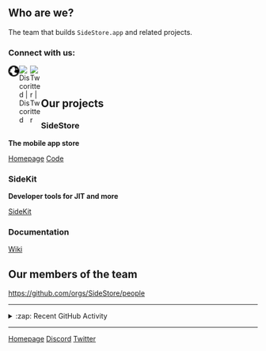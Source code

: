<!-- 
Docs: How to use GitHub README and actions to auto-generate embedded content.
https://github.com/anuraghazra/github-readme-stats
https://www.youtube.com/watch?v=n6d4KHSKqGk
https://github.com/rahuldkjain/github-profile-readme-generator
 -->

## Who are we?

The team that builds `SideStore.app` and related projects.

### Connect with us:

<!--
[![Website](https://img.shields.io/website?label=sidestore.io&style=for-the-badge&url=https://sidestore.io)](https://sidestore.io)
[![Twitter Follow](https://img.shields.io/twitter/follow/sidestore_io?color=1DA1F2&logo=twitter&style=for-the-badge)](https://twitter.com/intent/follow?original_referer=https%3A%2F%2Fgithub.com%2Fsidestore&screen_name=sidestore)
[![GitHub Followers](https://img.shields.io/github/followers/sidestore?style=for-the-badge)]()
[![GitHub Sponsors](https://img.shields.io/github/sponsors/sidestore?style=for-the-badge
)]() 
-->

[<img align="left" alt="sidestore.io" width="22px" src="https://raw.githubusercontent.com/iconic/open-iconic/master/svg/globe.svg" />][website]
[<img align="left" alt="Discord | Discord" width="22px" src="https://cdn.jsdelivr.net/npm/simple-icons@v3/icons/discord.svg" />][discord]
[<img align="left" alt="Twitter | Twitter" width="22px" src="https://cdn.jsdelivr.net/npm/simple-icons@v3/icons/twitter.svg" />][twitter]

<br />
<br />

## Our projects

### SideStore

__The mobile app store__

[Homepage][website]
[Code][git.sidestore]

### SideKit

__Developer tools for JIT and more__

[SideKit][git.sidekit]

### Documentation

[Wiki][wiki]

## Our members of the team

https://github.com/orgs/SideStore/people

---

<details>
  <summary>:zap: Recent GitHub Activity</summary>

<!--START_SECTION:activity-->
1. 🗣 Commented on [#880](https://github.com/SideStore/SideStore/issues/880) in [SideStore/SideStore](https://github.com/SideStore/SideStore)
2. 🗣 Commented on [#193](https://github.com/SideStore/SideStore/issues/193) in [SideStore/SideStore](https://github.com/SideStore/SideStore)
3. 🗣 Commented on [#873](https://github.com/SideStore/SideStore/issues/873) in [SideStore/SideStore](https://github.com/SideStore/SideStore)
4. 🗣 Commented on [#833](https://github.com/SideStore/SideStore/issues/833) in [SideStore/SideStore](https://github.com/SideStore/SideStore)
5. ❗️ Closed issue [#833](https://github.com/SideStore/SideStore/issues/833) in [SideStore/SideStore](https://github.com/SideStore/SideStore)
6. ❗️ Closed issue [#882](https://github.com/SideStore/SideStore/issues/882) in [SideStore/SideStore](https://github.com/SideStore/SideStore)
7. ❗️ Opened issue [#882](https://github.com/SideStore/SideStore/issues/882) in [SideStore/SideStore](https://github.com/SideStore/SideStore)
8. 🗣 Commented on [#227](https://github.com/SideStore/SideStore/issues/227) in [SideStore/SideStore](https://github.com/SideStore/SideStore)
9. 🗣 Commented on [#410](https://github.com/SideStore/SideStore/issues/410) in [SideStore/SideStore](https://github.com/SideStore/SideStore)
10. 🗣 Commented on [#881](https://github.com/SideStore/SideStore/issues/881) in [SideStore/SideStore](https://github.com/SideStore/SideStore)
11. 🗣 Commented on [#881](https://github.com/SideStore/SideStore/issues/881) in [SideStore/SideStore](https://github.com/SideStore/SideStore)
12. 🗣 Commented on [#881](https://github.com/SideStore/SideStore/issues/881) in [SideStore/SideStore](https://github.com/SideStore/SideStore)
13. 🗣 Commented on [#881](https://github.com/SideStore/SideStore/issues/881) in [SideStore/SideStore](https://github.com/SideStore/SideStore)
14. 🗣 Commented on [#879](https://github.com/SideStore/SideStore/issues/879) in [SideStore/SideStore](https://github.com/SideStore/SideStore)
15. 🗣 Commented on [#822](https://github.com/SideStore/SideStore/issues/822) in [SideStore/SideStore](https://github.com/SideStore/SideStore)
16. 🗣 Commented on [#881](https://github.com/SideStore/SideStore/issues/881) in [SideStore/SideStore](https://github.com/SideStore/SideStore)
17. ❗️ Opened issue [#881](https://github.com/SideStore/SideStore/issues/881) in [SideStore/SideStore](https://github.com/SideStore/SideStore)
18. ❗️ Opened issue [#880](https://github.com/SideStore/SideStore/issues/880) in [SideStore/SideStore](https://github.com/SideStore/SideStore)
19. 🗣 Commented on [#834](https://github.com/SideStore/SideStore/issues/834) in [SideStore/SideStore](https://github.com/SideStore/SideStore)
20. 🗣 Commented on [#832](https://github.com/SideStore/SideStore/issues/832) in [SideStore/SideStore](https://github.com/SideStore/SideStore)
<!--END_SECTION:activity-->

</details>

---

[Homepage][patreon] [Discord][discord] [Twitter][twitter]

<!--
- [Patreon][patreon]
- [OpenCollective][opencollective]
- [YouTube][youtube]
-->

[website]: https://sidestore.io
[wiki]: https://wiki.sidestore.io
[twitter]: https://twitter.com/sidestore_io
[discord]: https://discord.gg/sidestore-949183273383395328
[youtube]: https://youtube.com/TODO
[patreon]: https://www.patreon.com/SideStore
[opencollective]: https://opencollective.com/TODO
[git.sidestore]: https://github.com/SideStore/SideStore/
[git.sidekit]: https://github.com/SideStore/SideKit

